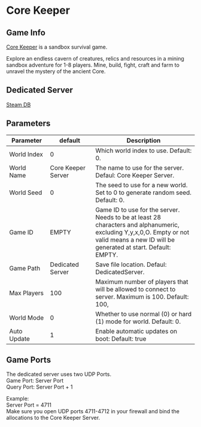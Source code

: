 # Core Keeper

## Game Info

[Core Keeper](https://store.steampowered.com/app/1621690/Core_Keeper/) is a sandbox survival game.

Explore an endless cavern of creatures, relics and resources in a mining sandbox adventure for 1-8 players. Mine, build, fight, craft and farm to unravel the mystery of the ancient Core.

## Dedicated Server

[Steam DB](https://steamdb.info/app/1963720/info/)

## Parameters

| <img width="120">Parameter    | <img width="300">default | Description |
|----------------------|--------------------------|---------------------------------------------------|
| World Index    | 0 | Which world index to use. Default: 0. |
| World Name | Core Keeper Server | The name to use for the server. Defaul: Core Keeper Server. |
| World Seed | 0 | The seed to use for a new world. Set to 0 to generate random seed. Default: 0. |
| Game ID | EMPTY | Game ID to use for the server. Needs to be at least 28 characters and alphanumeric, excluding Y,y,x,0,O. Empty or not valid means a new ID will be generated at start. Default: EMPTY. |
| Game Path | Dedicated Server | Save file location. Defaul: DedicatedServer. |
| Max Players | 100 | Maximum number of players that will be allowed to connect to server. Maximum is 100. Default: 100, |
| World Mode | 0 | Whether to use normal (0) or hard (1) mode for world. Default: 0. |
| Auto Update | 1 | Enable automatic updates on boot: Default: true |

## Game Ports

The dedicated server uses two UDP Ports.\
Game Port: Server Port\
Query Port: Server Port + 1

Example:\
Server Port = 4711\
Make sure you open UDP ports 4711-4712 in your firewall and bind the allocations to the Core Keeper Server.
